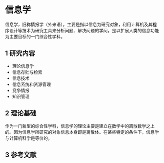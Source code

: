 # 信息学



信息学，旧称情报学（外来语），主要是指以信息为研究对象，利用计算机及其程序设计等技术为研究工具来分析问题、解决问题的学问，是以扩展人类的信息功能为主要目标的一门综合性学科。



## 1 研究内容

* 理论信息学
* 信息存贮与检索
* 信息技术
* 信息系统和资源管理
* 竞争情报
* 知识管理



## 2 理论基础

作为一门新型的综合性学科，信息学的理论主要是建立在数学中的离散数学之上的。因为信息学所研究的对象信息本身即是离散体。在某些特定的条件下，信息学与计算机科学是等价的。



## 3 参考文献



